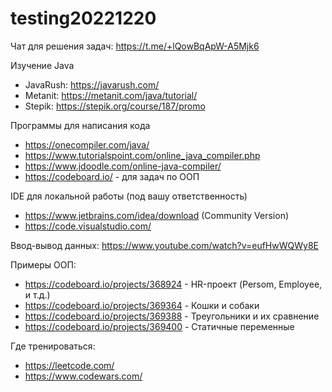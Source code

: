 # testing20221220

Чат для решения задач: https://t.me/+lQowBqApW-A5Mjk6

Изучение Java
* JavaRush: https://javarush.com/
* Metanit: https://metanit.com/java/tutorial/
* Stepik: https://stepik.org/course/187/promo

Программы для написания кода
* https://onecompiler.com/java/
* https://www.tutorialspoint.com/online_java_compiler.php
* https://www.jdoodle.com/online-java-compiler/
* https://codeboard.io/ - для задач по ООП

IDE для локальной работы (под вашу ответственность)
* https://www.jetbrains.com/idea/download (Community Version)
* https://code.visualstudio.com/

Ввод-вывод данных:
https://www.youtube.com/watch?v=eufHwWQWy8E

Примеры ООП:
* https://codeboard.io/projects/368924 - HR-проект (Persom, Employee, и т.д.)
* https://codeboard.io/projects/369364 - Кошки и собаки
* https://codeboard.io/projects/369388 - Треугольники и их сравнение
* https://codeboard.io/projects/369400 - Статичные переменные

Где тренироваться:
* https://leetcode.com/
* https://www.codewars.com/
